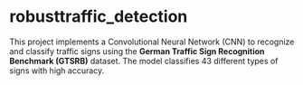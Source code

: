 # robusttraffic_detection
This project implements a Convolutional Neural Network (CNN) to recognize and classify traffic signs using the **German Traffic Sign Recognition Benchmark (GTSRB)** dataset. The model classifies 43 different types of signs with high accuracy.

